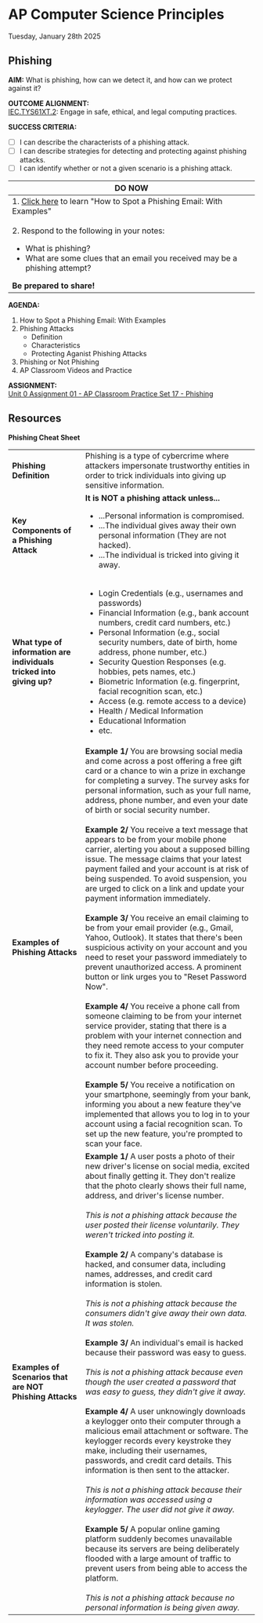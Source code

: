 # AP Computer Science Principles
Tuesday, January 28th 2025

## Phishing

**AIM:** What is phishing, how can we detect it, and how can we protect against it?

**OUTCOME ALIGNMENT:**
<br><ins>IEC.TYS61XT.2</ins>: Engage in safe, ethical, and legal computing practices.

**SUCCESS CRITERIA:**
- [ ] I can describe the characterists of a phishing attack.
- [ ] I can describe strategies for detecting and protecting against phishing attacks.
- [ ] I can identify whether or not a given scenario is a phishing attack.

|DO NOW|
|---|
|1. [Click here](https://www.itgovernance.co.uk/blog/5-ways-to-detect-a-phishing-email) to learn "How to Spot a Phishing Email: With Examples"<br><br> 2. Respond to the following in your notes:<br><ul><li>What is phishing?</li><li>What are some clues that an email you received may be a phishing attempt?</li></ul>**Be prepared to share!**|

**AGENDA:**

1. How to Spot a Phishing Email: With Examples
2. Phishing Attacks
   * Definition
   * Characteristics
   * Protecting Aganist Phishing Attacks
3. Phishing or Not Phishing
4. AP Classroom Videos and Practice

**ASSIGNMENT:** 
<br>[Unit 0 Assignment 01 - AP Classroom Practice Set 17 - Phishing](https://github.com/MrJSwotinsky/AP_Computer_Science_Principles_2_Spring_2025/blob/main/Unit_0_Safe_Computing/Assignments/01_AP_Classroom_Practice_Set_17_Phishing.md)

## Resources
**Phishing Cheat Sheet**

<table>
  <tr>
    <td><b>Phishing Definition</b></td>
    <td>Phishing is a type of cybercrime where attackers impersonate trustworthy entities in order to trick individuals into giving up sensitive information.</td>
  </tr>
  <tr>
    <td><b>Key Components of a Phishing Attack</b></td>
    <td>
      <b>It is NOT a phishing attack unless...</b>
      <ul>
        <li>...Personal information is compromised.</li>
        <li>...The individual gives away their own personal information (They are not hacked).</li>
        <li>...The individual is tricked into giving it away. </li>
      </ul>
    </td>
  </tr>
  <tr>
    <td><b>What type of information are individuals tricked into giving up?</b></td>
    <td>
      <ul>
        <li>Login Credentials (e.g., usernames and passwords)</li>
        <li>Financial Information (e.g., bank account numbers, credit card numbers, etc.)</li>
        <li>Personal Information (e.g., social security numbers, date of birth, home address, phone number, etc.)</li>
        <li>Security Question Responses (e.g. hobbies, pets names, etc.)</li>
        <li>Biometric Information (e.g. fingerprint, facial recognition scan, etc.)</li>
        <li>Access (e.g. remote access to a device)
        <li>Health / Medical Information</li>
        <li>Educational Information</li>
        <li>etc.</li>
      </ul>
    </td>
  </tr>
  <tr>
    <td><b>Examples of Phishing Attacks</b></td>
    <td>
    <b>Example 1/</b> You are browsing social media and come across a post offering a free gift card or a chance to win a prize in exchange for completing a survey. The survey asks for personal information, such as your full name, address, phone number, and even your date of birth or social security number.<br><br><b>Example 2/</b> You receive a text message that appears to be from your mobile phone carrier, alerting you about a supposed billing issue. The message claims that your latest payment failed and your account is at risk of being suspended. To avoid suspension, you are urged to click on a link and update your payment information immediately.<br><br><b>Example 3/</b> You receive an email claiming to be from your email provider (e.g., Gmail, Yahoo, Outlook). It states that there's been suspicious activity on your account and you need to reset your password immediately to prevent unauthorized access. A prominent button or link urges you to "Reset Password Now".<br><br><b>Example 4/</b> You receive a phone call from someone claiming to be from your internet service provider, stating that there is a problem with your internet connection and they need remote access to your computer to fix it.  They also ask you to provide your account number before proceeding.<br><br><b>Example 5/</b> You receive a notification on your smartphone, seemingly from your bank, informing you about a new feature they've implemented that allows you to log in to your account using a facial recognition scan. To set up the new feature, you're prompted to scan your face.<br>
    </td>
  </tr>
  <tr>
    <td><b>Examples of Scenarios that are NOT Phishing Attacks</b></td>
    <td>
    <b>Example 1/</b> A user posts a photo of their new driver's license on social media, excited about finally getting it. They don't realize that the photo clearly shows their full name, address, and driver's license number.  <br><br><i>This is not a phishing attack because the user posted their license voluntarily.  They weren't tricked into posting it.</i><br><br><b>Example 2/</b> A company's database is hacked, and consumer data, including names, addresses, and credit card information is stolen. <br><br><i>This is not a phishing attack because the consumers didn't give away their own data.  It was stolen.</i><br><br><b>Example 3/</b> An individual's email is hacked because their password was easy to guess.<br><br><i>This is not a phishing attack because even though the user created a password that was easy to guess, they didn't give it away.</i><br><br><b>Example 4/</b> A user unknowingly downloads a keylogger onto their computer through a malicious email attachment or software. The keylogger records every keystroke they make, including their usernames, passwords, and credit card details. This information is then sent to the attacker.<br><br><i>This is not a phishing attack because their information was accessed using a keylogger.  The user did not give it away.</i><br><br><b>Example 5/</b> A popular online gaming platform suddenly becomes unavailable because its servers are being deliberately flooded with a large amount of traffic to prevent users from being able to access the platform.<br><br><i>This is not a phishing attack because no personal information is being given away.
    </td>
  </tr>
</table>
